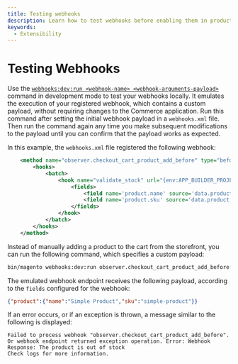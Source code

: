 ```yaml
---
title: Testing webhooks
description: Learn how to test webhooks before enabling them in production.
keywords:
  - Extensibility
---
```


# Testing Webhooks

Use the [`webhooks:dev:run <webhook-name> <webhook-arguments-payload>`](commands.md#emulate-webhook-execution) command in development mode to test your webhooks locally. It emulates the execution of your registered webhook, which contains a custom payload, without requiring changes to the Commerce application. Run this command after setting the initial webhook payload in a `webhooks.xml` file. Then run the command again any time you make subsequent modifications to the payload until you can confirm that the payload works as expected.

In this example, the `webhooks.xml` file registered the following webhook:

```xml
    <method name="observer.checkout_cart_product_add_before" type="before">
        <hooks>
            <batch>
                <hook name="validate_stock" url="{env:APP_BUILDER_PROJECT_URL}/product-validate-stock" timeout="2000" softTimeout="200" fallbackErrorMessage="The product stock validation failed">
                    <fields>
                        <field name='product.name' source='data.product.name' />
                        <field name='product.sku' source='data.product.sku' />
                    </fields>
                </hook>
            </batch>
        </hooks>
    </method>
```

Instead of manually adding a product to the cart from the storefront, you can run the following command, which specifies a custom payload:

```bash
bin/magento webhooks:dev:run observer.checkout_cart_product_add_before:before '{"data":{"product":{"sku":"simple-product","name":"Simple Product"}}}'
```

The emulated webhook endpoint receives the following payload, according to the `fields` configured for the webhook:

```json
{"product":{"name":"Simple Product","sku":"simple-product"}}
```

If an error occurs, or if an exception is thrown, a message similar to the following is displayed:

```terminal
Failed to process webhook "observer.checkout_cart_product_add_before". Or webhook endpoint returned exception operation. Error: Webhook Response: The product is out of stock
Check logs for more information.
```
